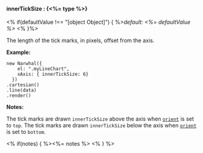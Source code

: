 #### **innerTickSize** : {<%= type %>}

<% if(defaultValue !== "[object Object]") { %>*default: <%= defaultValue %>* <% }%>

The length of the tick marks, in pixels, offset from the axis. 

**Example:**

	new Narwhal({
	    el: ".myLineChart",
	    xAxis: { innerTickSize: 6}
	  })
	.cartesian()
	.line(data)
	.render()

**Notes:**

The tick marks are drawn `innerTickSize` above the axis when [`orient`](#config_config.xAxis.orient) is set to `top`. The tick marks are drawn `innerTickSize` below the axis when [`orient`](#config_config.xAxis.orient) is set to `bottom`.

<% if(notes) { %><%= notes %> <% } %>

